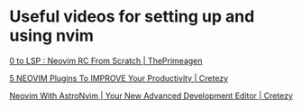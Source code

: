 # Useful videos for setting up and using nvim

[0 to LSP : Neovim RC From Scratch | ThePrimeagen](https://www.youtube.com/watch?v=w7i4amO_zaE)


[5 NEOVIM Plugins To IMPROVE Your Productivity | Cretezy](https://www.youtube.com/watch?v=NJDu_53T_4M)


[Neovim With AstroNvim | Your New Advanced Development Editor | Cretezy](https://www.youtube.com/watch?v=GEHPiZ10gOk)


